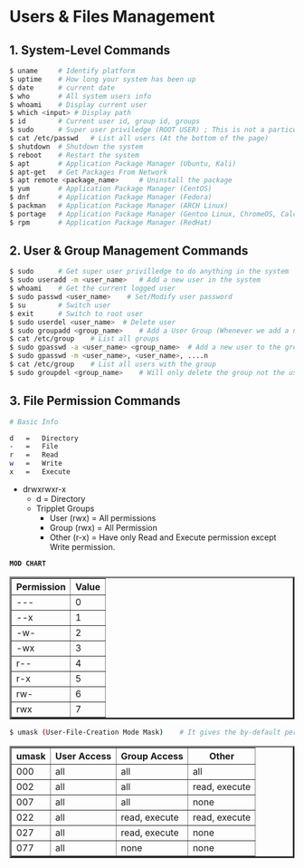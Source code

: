 # Users & Files Management

## 1. System-Level Commands

```bash
$ uname     # Identify platform
$ uptime    # How long your system has been up
$ date      # current date
$ who       # All system users info
$ whoami    # Display current user
$ which <input> # Display path
$ id        # Current user id, group id, groups
$ sudo      # Super user priviledge (ROOT USER) ; This is not a particular user, its a group instead who has all permissions to do anything with the system.
$ cat /etc/passwd   # List all users (At the bottom of the page)
$ shutdown  # Shutdown the system
$ reboot    # Restart the system
$ apt       # Application Package Manager (Ubuntu, Kali)
$ apt-get   # Get Packages From Network
$ apt remote <package_name>     # Uninstall the package
$ yum       # Application Package Manager (CentOS)
$ dnf       # Application Package Manager (Fedora)
$ packman   # Application Package Manager (ARCH Linux)
$ portage   # Application Package Manager (Gentoo Linux, ChromeOS, Calculate, Sabayon, etc)
$ rpm       # Application Package Manager (RedHat)
```

## 2. User & Group Management Commands

```bash
$ sudo      # Get super user privilledge to do anything in the system
$ sudo useradd -m <user_name>   # Add a new user in the system
$ whoami    # Get the current logged user
$ sudo passwd <user_name>    # Set/Modify user password
$ su        # Switch user
$ exit      # Switch to root user
$ sudo userdel <user_name>  # Delete user
$ sudo groupadd <group_name>    # Add a User Group (Whenever we add a new user/group system treats the user as a group and creates a new group of the user name)
$ cat /etc/group    # List all groups
$ sudo gpasswd -a <user_name> <group_name>  # Add a new user to the group
$ sudo gpasswd -m <user_name>, <user_name>, ....n
$ cat /etc/group    # List all users with the group
$ sudo groupdel <group_name>    # Will only delete the group not the user
```

## 3. File Permission Commands

```bash
# Basic Info

d   =   Directory
-   =   File
r   =   Read
w   =   Write
x   =   Execute
```

- drwxrwxr-x
  - d = Directory
  - Tripplet Groups
    - User (rwx) = All permissions
    - Group (rwx) = All Permission
    - Other (r-x) = Have only Read and Execute permission except Write permission.

**`MOD CHART`**

<!--
| Column 1 | Column 2 |
| :------: | :------: |
|   ---    |    0     |
|   --x    |    1     |
|   -w-    |    2     |
|   -wx    |    3     |
|   r--    |    4     |
|   r-x    |    5     |
|   rw-    |    6     |
|   rwx    |    7     | -->

<table border="3">
  <tr>
    <th>Permission</th>
    <th>Value</th>
  </tr>
  <tr>
    <td>---</td>
    <td>0</td>
  </tr>
  <tr>
    <td>--x</td>
    <td>1</td>
  </tr>
  <tr>
    <td>-w-</td>
    <td>2</td>
  </tr>
  <tr>
    <td>-wx</td>
    <td>3</td>
  </tr>
  <tr>
    <td>r--</td>
    <td>4</td>
  </tr>
  <tr>
    <td>r-x</td>
    <td>5</td>
  </tr>
  <tr>
    <td>rw-</td>
    <td>6</td>
  </tr>
  <tr>
    <td>rwx</td>
    <td>7</td>
  </tr>
</table>

```bash
$ umask (User-File-Creation Mode Mask)    # It gives the by-default permissions value of a newly created file or directory.
```

<table border="3">
  <tr>
    <th>umask</th>
    <th>User Access</th>
    <th>Group Access</th>
    <th>Other</th>
  </tr>
  <tr>
    <td>000</td>
    <td>all</td>
    <td>all</td>
    <td>all</td>
  </tr>
  <tr>
    <td>002</td>
    <td>all</td>
    <td>all</td>
    <td>read, execute</td>
  </tr>
  <tr>
    <td>007</td>
    <td>all</td>
    <td>all</td>
    <td>none</td>
  </tr>
  <tr>
    <td>022</td>
    <td>all</td>
    <td>read, execute</td>
    <td>read, execute</td>
  </tr>
  <tr>
    <td>027</td>
    <td>all</td>
    <td>read, execute</td>
    <td>none</td>
  </tr>
  <tr>
    <td>077</td>
    <td>all</td>
    <td>none</td>
    <td>none</td>
  </tr>
</table>
